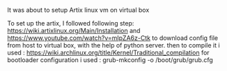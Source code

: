 It was about to setup Artix linux vm on virtual box

To set up the artix, I followed following step:
https://wiki.artixlinux.org/Main/Installation and https://www.youtube.com/watch?v=mIpZA6z-Ctk
to download config file from host to virtual box, with the help of python server.
then to compile it i used : https://wiki.archlinux.org/title/Kernel/Traditional_compilation
for bootloader configuration i used :  grub-mkconfig -o /boot/grub/grub.cfg
